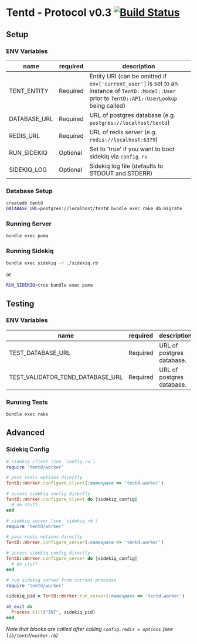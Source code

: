 # Tentd - Protocol v0.3 [![Build Status](https://travis-ci.org/tent/tentd.png?branch=0.3)](https://travis-ci.org/tent/tentd)

## Setup

### ENV Variables

name         | required | description
------------ | -------- | -----------
TENT_ENTITY  | Required | Entity URI (can be omitted if `env['current_user']` is set to an instance of `TentD::Model::User` prior to `TentD::API::UserLookup` being called)
DATABASE_URL | Required | URL of postgres database (e.g. `postgres://localhost/tentd`)
REDIS_URL    | Required | URL of redis server (e.g. `redis://localhost:6379`)
RUN_SIDEKIQ  | Optional | Set to 'true' if you want to boot sidekiq via `config.ru`
SIDEKIQ_LOG  | Optional | Sidekiq log file (defaults to STDOUT and STDERR)

### Database Setup

```bash
createdb tentd
DATABASE_URL=postgres://localhost/tentd bundle exec rake db:migrate
```

### Running Server

```bash
bundle exec puma
```

### Running Sidekiq

```bash
bundle exec sidekiq -r ./sidekiq.rb
```

or

```bash
RUN_SIDEKIQ=true bundle exec puma
```

## Testing

### ENV Variables

name                             | required | description
-------------------------------- | -------- | -----------
TEST_DATABASE_URL                | Required | URL of postgres database.
TEST_VALIDATOR_TEND_DATABASE_URL | Required | URL of postgres database.

### Running Tests

```bash
bundle exec rake
```

## Advanced

### Sidekiq Config

```ruby
# sidekiq client (see `config.ru`)
require 'tentd/worker'

# pass redis options directly
TentD::Worker.configure_client(:namespace => 'tentd.worker')

# access sidekiq config directly
TentD::Worker.configure_client do |sidekiq_config|
  # do stuff
end
```

```ruby
# sidekiq server (see `sidekiq.rb`)
require 'tentd/worker'

# pass redis options directly
TentD::Worker.configure_server(:namespace => 'tentd.worker')

# access sidekiq config directly
TentD::Worker.configure_server do |sidekiq_config|
  # do stuff
end
```

```ruby
# run sidekiq server from current proccess
require 'tentd/worker'

sidekiq_pid = TentD::Worker.run_server(:namespace => 'tentd.worker')

at_exit do
  Process.kill("INT", sidekiq_pid)
end
```

*Note that blocks are called after calling `config.redis = options` (see `lib/tentd/worker.rb`)*
